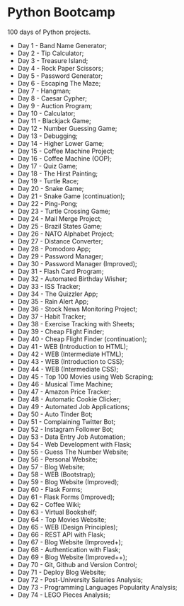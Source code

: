 # Python Bootcamp

100 days of Python projects.

- Day 1 - Band Name Generator;
- Day 2 - Tip Calculator;
- Day 3 - Treasure Island;
- Day 4 - Rock Paper Scissors;
- Day 5 - Password Generator;
- Day 6 - Escaping The Maze;
- Day 7 - Hangman;
- Day 8 - Caesar Cypher;
- Day 9 - Auction Program;
- Day 10 - Calculator;
- Day 11 - Blackjack Game;
- Day 12 - Number Guessing Game;
- Day 13 - Debugging;
- Day 14 - Higher Lower Game;
- Day 15 - Coffee Machine Project;
- Day 16 - Coffee Machine (OOP);
- Day 17 - Quiz Game;
- Day 18 - The Hirst Painting;
- Day 19 - Turtle Race;
- Day 20 - Snake Game;
- Day 21 - Snake Game (continuation);
- Day 22 - Ping-Pong;
- Day 23 - Turtle Crossing Game;
- Day 24 - Mail Merge Project;
- Day 25 - Brazil States Game;
- Day 26 - NATO Alphabet Project;
- Day 27 - Distance Converter;
- Day 28 - Pomodoro App;
- Day 29 - Password Manager;
- Day 30 - Password Manager (Improved);
- Day 31 - Flash Card Program;
- Day 32 - Automated Birthday Wisher;
- Day 33 - ISS Tracker;
- Day 34 - The Quizzler App;
- Day 35 - Rain Alert App;
- Day 36 - Stock News Monitoring Project;
- Day 37 - Habit Tracker;
- Day 38 - Exercise Tracking with Sheets;
- Day 39 - Cheap Flight Finder;
- Day 40 - Cheap Flight Finder (continuation);
- Day 41 - WEB (Introduction to HTML);
- Day 42 - WEB (Intermediate HTML);
- Day 43 - WEB (Introduction to CSS);
- Day 44 - WEB (Intermediate CSS);
- Day 45 - Top 100 Movies using Web Scraping;
- Day 46 - Musical Time Machine;
- Day 47 - Amazon Price Tracker;
- Day 48 - Automatic Cookie Clicker;
- Day 49 - Automated Job Applications;
- Day 50 - Auto Tinder Bot;
- Day 51 - Complaining Twitter Bot;
- Day 52 - Instagram Follower Bot;
- Day 53 - Data Entry Job Automation;
- Day 54 - Web Development with Flask;
- Day 55 - Guess The Number Website;
- Day 56 - Personal Website;
- Day 57 - Blog Website;
- Day 58 - WEB (Bootstrap);
- Day 59 - Blog Website (Improved);
- Day 60 - Flask Forms;
- Day 61 - Flask Forms (Improved);
- Day 62 - Coffee Wiki;
- Day 63 - Virtual Bookshelf;
- Day 64 - Top Movies Website;
- Day 65 - WEB (Design Principles);
- Day 66 - REST API with Flask;
- Day 67 - Blog Website (Improved+);
- Day 68 - Authentication with Flask;
- Day 69 - Blog Website (Improved++);
- Day 70 - Git, Github and Version Control;
- Day 71 - Deploy Blog Website;
- Day 72 - Post-University Salaries Analysis;
- Day 73 - Programming Languages Popularity Analysis;
- Day 74 - LEGO Pieces Analysis;
